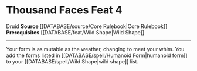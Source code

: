 ﻿---
actions: null
cost: null
element: null
feat: Thousand Faces
frequency: null
heighten_level: null
id: '324'
level: '4'
name: Thousand Faces
prerequisite: '[[DATABASE/feat/Wild Shape|Wild Shape]]'
rarity: Common
requirement: null
rus_type_level: null
school: null
source: '[[DATABASE/source/Core Rulebook|Core Rulebook]]'
subcategory: null
trait:
- '[[DATABASE/trait/Druid|Druid]]'
trigger: null
type: Feat

---
# Thousand Faces <span class="item-type">Feat 4</span>

<span class="item-trait">Druid</span>
**Source** [[DATABASE/source/Core Rulebook|Core Rulebook]] 
**Prerequisites** [[DATABASE/feat/Wild Shape|Wild Shape]]

---
Your form is as mutable as the weather, changing to meet your whim. You add the forms listed in [[DATABASE/spell/Humanoid Form|humanoid form]] to your [[DATABASE/spell/Wild Shape|wild shape]] list.